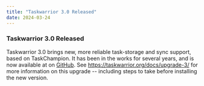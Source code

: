 ```yaml
---
title: "Taskwarrior 3.0 Released"
date: 2024-03-24
---
```


### Taskwarrior 3.0 Released

Taskwarrior 3.0 brings new, more reliable task-storage and sync support, based on TaskChampion.
It has been in the works for several years, and is now available at on [GitHub](https://github.com/GothenburgBitFactory/taskwarrior/releases/tag/v3.0.0).
See https://taskwarrior.org/docs/upgrade-3/ for more information on this upgrade -- including steps to take before installing the new version.
